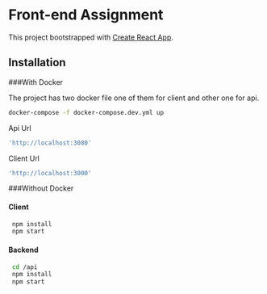 # Front-end Assignment 

This project bootstrapped with [Create React App](https://github.com/facebook/create-react-app).
## Installation

###With Docker

The project has two docker file one of them for client and other one for api.

```bash
docker-compose -f docker-compose.dev.yml up
```

Api Url
```bash
'http://localhost:3080'
```

Client Url
```bash
'http://localhost:3000'
```

###Without Docker

#### Client
```bash
 npm install
 npm start
```
#### Backend
```bash
 cd /api
 npm install
 npm start
```
